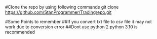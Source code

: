 #Clone the repo by using following commands
git clone https://github.com/StanProgrammer/Tradingrepo.git

#Some Points to remember
##If you convert txt file to csv file it may not work due to conversion error
##Dont use python 2 python 3.10 is recommended